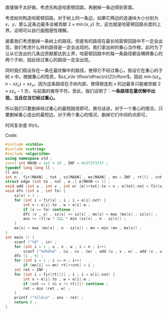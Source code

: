 直接做不太好做，考虑先构造哈密顿回路，再删掉一条边得到答案。

考虑如何构造哈密顿回路。对于树上的一条边，如果它两边的连通块大小分别为 $x$，$y$，那么这条边最多会被贡献 $2\times\min(x,y)$ 次，这也就是哈密顿回路长度的上界。证明可以自行画图感性理解。

接着我们考虑删掉一条树上的路径。但是有的路径在最长哈密顿回路中不一定会出现，我们考虑什么样的路径是一定会出现的。我们拿出树的重心当作根，此时为了让从它连出的几条边贡献都达到上界，哈密顿回路中的每一条路径都会横跨重心的两个子树，因此经过重心的路径一定会出现。

同时我们假设存在一条在最优解中的路径，使得它不经过重心，假设它在重心的子树 $x$ 中。根据重心的性质，$sz_x\le \lfloor\dfrac{n}{2}\rfloor$，因此 $\min(sz_x,n-sz_x)=sz_x$，因为这条路径在子树内部，使得根连到 $x$ 的边最多只能被贡献 $2\times sz_x-1$ 次，与前面的推导不符。至此，我们证明了：**一条路径在最优解中出现，当且仅当它经过重心。**

所以我们只要删掉经过重心的最短路径即可。换句话说，对于一个重心的情况，只要删掉重心连出的最短边，对于两个重心的情况，删掉它们中间的点即可。

时间复杂度 $\Theta(n)$。

Code:

```cpp
#include <cstdio>
#include <cstring>
#include <algorithm>
using namespace std ;
const int MAXN = 1e5 + 10 , INF = 0x3f3f3f3f ;
typedef long long ll ;
ll ans ;
int n , fir[MAXN] , tot , sz[MAXN] , mx[MAXN] , mn = INF , rt[5] , cnt ;
struct edge {int to , nxt , w ;} e[MAXN << 1] ;
void add (int u , int v , int w) {e[++tot].to = v ; e[tot].nxt = fir[u] ; fir[u] = tot ; e[tot].w = w ;} 
void dfs (int x , int fa) {
	sz[x] = 1 ;
	for (int i = fir[x] ; i ; i = e[i].nxt) {
		int v = e[i].to , w = e[i].w ;
		if (v == fa) continue ;
		dfs (v , x) , sz[x] += sz[v] , mx[x] = max (mx[x] , sz[v]) ;
		ans += (ll)w * 2LL * min (sz[v] , n - sz[v]) ;
	}
	mx[x] = max (mx[x] , n - sz[x]) ; mn = min (mn , mx[x]) ;
} 
int main () {
	scanf ("%d" , &n) ;
	for (int i = 1 , u , v , w ; i < n ; i++)
		scanf ("%d%d%d" , &u , &v , &w) , add (u , v , w) , add (v , u , w) ;
	dfs (1 , 0) ;
	for (int i = 1 ; i <= n ; i++)
		if (mx[i] == mn) rt[++cnt] = i ;
	int ret = INF ;
	for (int i = fir[rt[1]] ; i ; i = e[i].nxt) {
		int v = e[i].to , w = e[i].w ;
		if (cnt == 2 && v != rt[2]) continue ;
		ret = min (ret , w) ;
	}
	printf ("%lld\n" , ans - ret) ;
	return 0 ;
}
```